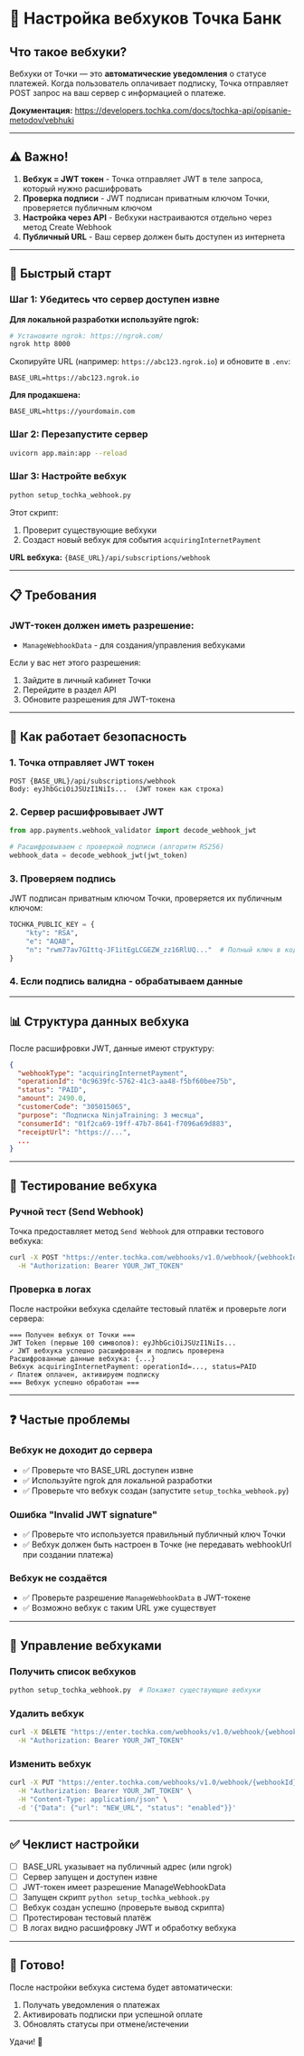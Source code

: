 # 🔔 Настройка вебхуков Точка Банк

## Что такое вебхуки?

Вебхуки от Точки — это **автоматические уведомления** о статусе платежей. Когда пользователь оплачивает подписку, Точка отправляет POST запрос на ваш сервер с информацией о платеже.

**Документация:** https://developers.tochka.com/docs/tochka-api/opisanie-metodov/vebhuki

---

## ⚠️ Важно!

1. **Вебхук = JWT токен** - Точка отправляет JWT в теле запроса, который нужно расшифровать
2. **Проверка подписи** - JWT подписан приватным ключом Точки, проверяется публичным ключом
3. **Настройка через API** - Вебхуки настраиваются отдельно через метод Create Webhook
4. **Публичный URL** - Ваш сервер должен быть доступен из интернета

---

## 🚀 Быстрый старт

### Шаг 1: Убедитесь что сервер доступен извне

**Для локальной разработки используйте ngrok:**

```bash
# Установите ngrok: https://ngrok.com/
ngrok http 8000
```

Скопируйте URL (например: `https://abc123.ngrok.io`) и обновите в `.env`:

```env
BASE_URL=https://abc123.ngrok.io
```

**Для продакшена:**
```env
BASE_URL=https://yourdomain.com
```

### Шаг 2: Перезапустите сервер

```bash
uvicorn app.main:app --reload
```

### Шаг 3: Настройте вебхук

```bash
python setup_tochka_webhook.py
```

Этот скрипт:
1. Проверит существующие вебхуки
2. Создаст новый вебхук для события `acquiringInternetPayment`

**URL вебхука:** `{BASE_URL}/api/subscriptions/webhook`

---

## 📋 Требования

### JWT-токен должен иметь разрешение:
- `ManageWebhookData` - для создания/управления вебхуками

Если у вас нет этого разрешения:
1. Зайдите в личный кабинет Точки
2. Перейдите в раздел API
3. Обновите разрешения для JWT-токена

---

## 🔐 Как работает безопасность

### 1. Точка отправляет JWT токен
```
POST {BASE_URL}/api/subscriptions/webhook
Body: eyJhbGciOiJSUzI1NiIs...  (JWT токен как строка)
```

### 2. Сервер расшифровывает JWT
```python
from app.payments.webhook_validator import decode_webhook_jwt

# Расшифровываем с проверкой подписи (алгоритм RS256)
webhook_data = decode_webhook_jwt(jwt_token)
```

### 3. Проверяем подпись
JWT подписан приватным ключом Точки, проверяется их публичным ключом:
```python
TOCHKA_PUBLIC_KEY = {
    "kty": "RSA",
    "e": "AQAB",
    "n": "rwm77av7GIttq-JF1itEgLCGEZW_zz16RlUQ..."  # Полный ключ в коде
}
```

### 4. Если подпись валидна - обрабатываем данные

---

## 📊 Структура данных вебхука

После расшифровки JWT, данные имеют структуру:

```json
{
  "webhookType": "acquiringInternetPayment",
  "operationId": "0c9639fc-5762-41c3-aa48-f5bf60bee75b",
  "status": "PAID",
  "amount": 2490.0,
  "customerCode": "305015065",
  "purpose": "Подписка NinjaTraining: 3 месяца",
  "consumerId": "01f2ca69-19ff-47b7-8641-f7096a69d883",
  "receiptUrl": "https://...",
  ...
}
```

---

## 🧪 Тестирование вебхука

### Ручной тест (Send Webhook)

Точка предоставляет метод `Send Webhook` для отправки тестового вебхука:

```bash
curl -X POST "https://enter.tochka.com/webhooks/v1.0/webhook/{webhookId}/send" \
  -H "Authorization: Bearer YOUR_JWT_TOKEN"
```

### Проверка в логах

После настройки вебхука сделайте тестовый платёж и проверьте логи сервера:

```
=== Получен вебхук от Точки ===
JWT Token (первые 100 символов): eyJhbGciOiJSUzI1NiIs...
✓ JWT вебхука успешно расшифрован и подпись проверена
Расшифрованные данные вебхука: {...}
Вебхук acquiringInternetPayment: operationId=..., status=PAID
✓ Платеж оплачен, активируем подписку
=== Вебхук успешно обработан ===
```

---

## ❓ Частые проблемы

### Вебхук не доходит до сервера
- ✅ Проверьте что BASE_URL доступен извне
- ✅ Используйте ngrok для локальной разработки
- ✅ Проверьте что вебхук создан (запустите `setup_tochka_webhook.py`)

### Ошибка "Invalid JWT signature"
- ✅ Проверьте что используется правильный публичный ключ Точки
- ✅ Вебхук должен быть настроен в Точке (не передавать webhookUrl при создании платежа)

### Вебхук не создаётся
- ✅ Проверьте разрешение `ManageWebhookData` в JWT-токене
- ✅ Возможно вебхук с таким URL уже существует

---

## 📝 Управление вебхуками

### Получить список вебхуков
```bash
python setup_tochka_webhook.py  # Покажет существующие вебхуки
```

### Удалить вебхук
```bash
curl -X DELETE "https://enter.tochka.com/webhooks/v1.0/webhook/{webhookId}" \
  -H "Authorization: Bearer YOUR_JWT_TOKEN"
```

### Изменить вебхук
```bash
curl -X PUT "https://enter.tochka.com/webhooks/v1.0/webhook/{webhookId}" \
  -H "Authorization: Bearer YOUR_JWT_TOKEN" \
  -H "Content-Type: application/json" \
  -d '{"Data": {"url": "NEW_URL", "status": "enabled"}}'
```

---

## ✅ Чеклист настройки

- [ ] BASE_URL указывает на публичный адрес (или ngrok)
- [ ] Сервер запущен и доступен извне
- [ ] JWT-токен имеет разрешение ManageWebhookData
- [ ] Запущен скрипт `python setup_tochka_webhook.py`
- [ ] Вебхук создан успешно (проверьте вывод скрипта)
- [ ] Протестирован тестовый платёж
- [ ] В логах видно расшифровку JWT и обработку вебхука

---

## 🎯 Готово!

После настройки вебхука система будет автоматически:
1. Получать уведомления о платежах
2. Активировать подписки при успешной оплате
3. Обновлять статусы при отмене/истечении

Удачи! 🚀
